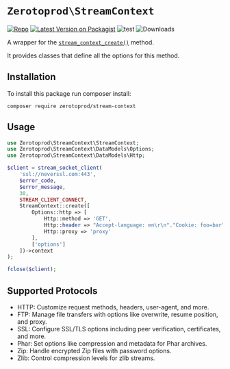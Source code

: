 # `Zerotoprod\StreamContext`
[![Repo](https://img.shields.io/badge/github-gray?logo=github)](https://github.com/zero-to-prod/stream-context)
[![Latest Version on Packagist](https://img.shields.io/packagist/v/zero-to-prod/stream-context.svg)](https://packagist.org/packages/zero-to-prod/stream-context)
![test](https://github.com/zero-to-prod/stream-context/actions/workflows/phpunit.yml/badge.svg)
![Downloads](https://img.shields.io/packagist/dt/zero-to-prod/stream-context.svg?style=flat-square&#41;]&#40;https://packagist.org/packages/zero-to-prod/stream-context&#41)


A wrapper for the [`stream_context_create()`](https://www.php.net/manual/en/function.stream-context-create.php) method.

It provides classes that define all the options for this method.

## Installation

To install this package run composer install:

```shell
composer require zerotoprod/stream-context
```

## Usage

```php
use Zerotoprod\StreamContext\StreamContext;
use Zerotoprod\StreamContext\DataModels\Options;
use Zerotoprod\StreamContext\DataModels\Http;

$client = stream_socket_client(
    'ssl://neverssl.com:443',
    $error_code,
    $error_message,
    30,
    STREAM_CLIENT_CONNECT,
    StreamContext::create([
        Options::http => [
            Http::method => 'GET',
            Http::header => "Accept-language: en\r\n"."Cookie: foo=bar",
            Http::proxy => 'proxy'
        ],
        ['options']
    ])->context
);

fclose($client);
```

## Supported Protocols

- HTTP: Customize request methods, headers, user-agent, and more.
- FTP: Manage file transfers with options like overwrite, resume position, and proxy.
- SSL: Configure SSL/TLS options including peer verification, certificates, and more.
- Phar: Set options like compression and metadata for Phar archives.
- Zip: Handle encrypted Zip files with password options.
- Zlib: Control compression levels for zlib streams.